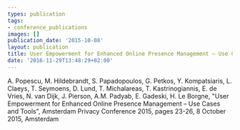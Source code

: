 ```yaml
---
types: publication
tags:
- conference_publications
images: []
publication_date: '2015-10-08'
layout: publication
title: User Empowerment for Enhanced Online Presence Management – Use Cases and Tools
date: '2016-11-29T13:48:29+02:00'
---
```

<p>A. Popescu, M. Hildebrandt, S. Papadopoulos, G. Petkos, Y. Kompatsiaris, L. Claeys, T. Seymoens, D. Lund, T. Michalareas, T. Kastrinogiannis, E. de Vries, N. van Dijk, J. Pierson, A.M. Padyab, E. Gadeski, H. Le Borgne, "User Empowerment for Enhanced Online Presence Management – Use Cases and Tools", Amsterdam Privacy Conference 2015, pages 23-26, 8 October 2015, Amsterdam</p>
